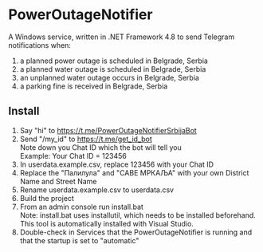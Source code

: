 # PowerOutageNotifier

A Windows service, written in .NET Framework 4.8 to send Telegram notifications when:
1. a planned power outage is scheduled in Belgrade, Serbia
2. a planned water outage is scheduled in Belgrade, Serbia
3. an unplanned water outage occurs in Belgrade, Serbia
4. a parking fine is received in Belgrade, Serbia

## Install

1. Say "hi" to https://t.me/PowerOutageNotifierSrbijaBot
2. Send "/my_id" to https://t.me/get_id_bot  
Note down you Chat ID which the bot will tell you  
Example: Your Chat ID = 123456
4. In userdata.example.csv, replace 123456 with your Chat ID
5. Replace the "Палилула" and "САВЕ МРКАЉА" with your own District Name and Street Name
6. Rename userdata.example.csv to userdata.csv
7. Build the project
8. From an admin console run install.bat  
Note: install.bat uses installutil, which needs to be installed beforehand. This tool is automatically installed with Visual Studio.
9. Double-check in Services that the PowerOutageNotifier is running and that the startup is set to "automatic"
